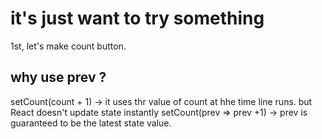 # it's just want to try something
1st, let's make count button.

## why use prev ?
setCount(count + 1) -> it uses thr value of count at hhe time line runs.
but React doesn't update state instantly
setCount(prev => prev +1) -> prev is guaranteed to be the latest state value.
